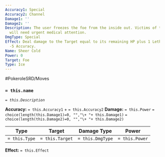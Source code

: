 ```yaml
---
Accuracy1: Special
Accuracy2: Channel
Damage1: ''
Damage2: ''
Description: The user freezes the foe from the inside out. Victims of this attack
  will need urgent medical attention.
DmgType: Special
Effect: Deal damage to the Target equal to its remaining HP plus 1 Lethal Damage.
  -5 Accuracy.
Name: Sheer Cold
Power: 0
Target: Foe
Type: Ice
---
```


#PokeroleSRD/Moves

### `= this.name` 
*`= this.Description`*

**Accuracy:** `= this.Accuracy1` + `= this.Accuracy2`
**Damage:** `= this.Power` `= choice(length(this.Damage1)=0, "","\+ "+ this.Damage1)` `= choice(length(this.Damage2)=0, "","\+ "+ this.Damage2)`

| Type          | Target          | Damage Type          | Power          |
| ------------- | --------------- | ---------------- | -------------- |
| `= this.Type` | `= this.Target` | `= this.DmgType` | `= this.Power` | 

**Effect:** `= this.Effect`